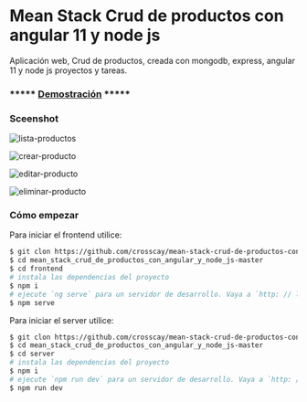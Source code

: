 
# Mean Stack Crud de productos con angular 11 y node js
Aplicación web, Crud de productos, creada con mongodb, express, angular 11 y node js  proyectos y tareas.

### ***** [Demostración](https://mean-stack-crud-de-productos.netlify.app) *****

### Sceenshot
![lista-productos](https://user-images.githubusercontent.com/15184739/107893706-ae4b9380-6efa-11eb-9120-955c0d76775c.PNG)

![crear-producto](https://user-images.githubusercontent.com/15184739/107893750-ebb02100-6efa-11eb-800f-31e84ec7d5a0.PNG)

![editar-producto](https://user-images.githubusercontent.com/15184739/107893763-f965a680-6efa-11eb-98c7-7fb04eec2377.PNG)

![eliminar-producto](https://user-images.githubusercontent.com/15184739/107893768-04b8d200-6efb-11eb-90c5-7d2151c767a8.PNG)

### Cómo empezar

Para iniciar el frontend utilice:

```bash
$ git clon https://github.com/crosscay/mean-stack-crud-de-productos-con-angular-y-node-js.git
$ cd mean_stack_crud_de_productos_con_angular_y_node_js-master
$ cd frontend
# instala las dependencias del proyecto
$ npm i
# ejecute `ng serve` para un servidor de desarrollo. Vaya a `http: // localhost: 4200 /`. La aplicación se volverá a cargar automáticamente si cambia alguno de los archivos de origen.
$ npm serve
```

Para iniciar el server utilice:

```bash
$ git clon https://github.com/crosscay/mean-stack-crud-de-productos-con-angular-y-node-js.git
$ cd mean_stack_crud_de_productos_con_angular_y_node_js-master
$ cd server
# instala las dependencias del proyecto
$ npm i
# ejecute `npm run dev` para un servidor de desarrollo. Vaya a `http: // localhost: 4000 /`.
$ npm run dev
```